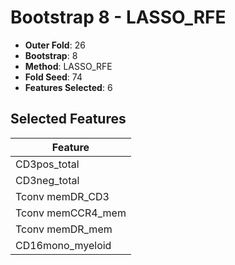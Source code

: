 # Bootstrap 8 - LASSO_RFE

- **Outer Fold**: 26
- **Bootstrap**: 8
- **Method**: LASSO_RFE
- **Fold Seed**: 74
- **Features Selected**: 6

## Selected Features

| Feature |
|---------|
| CD3pos_total |
| CD3neg_total |
| Tconv memDR_CD3 |
| Tconv memCCR4_mem |
| Tconv memDR_mem |
| CD16mono_myeloid |
